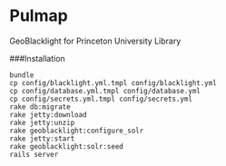 Pulmap
======

GeoBlacklight for Princeton University Library

###Installation
```
bundle
cp config/blacklight.yml.tmpl config/blacklight.yml
cp config/database.yml.tmpl config/database.yml
cp config/secrets.yml.tmpl config/secrets.yml
rake db:migrate
rake jetty:download
rake jetty:unzip
rake geoblacklight:configure_solr
rake jetty:start
rake geoblacklight:solr:seed
rails server
```
